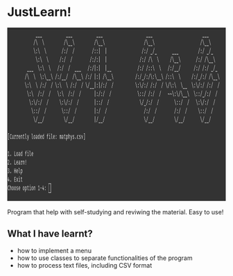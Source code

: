 # JustLearn!

<img src="console.png" height=400>

Program that help with self-studying and reviwing the material.
Easy to use!

## What I have learnt?

  * how to implement a menu
  * how to use classes to separate functionalities of the program
  * how to process text files, including CSV format
